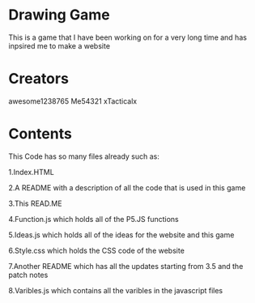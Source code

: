 # Drawing Game 
This is a game that I have been working on for a very long time and has inpsired me to make a website
# Creators
awesome1238765
Me54321
xTacticalx
# Contents
This Code has so many files already such as:

1.Index.HTML

2.A README with a description of all the code that is used in this game

3.This READ.ME

4.Function.js which holds all of the P5.JS functions

5.Ideas.js which holds all of the ideas for the website and this game

6.Style.css which holds the CSS code of the website

7.Another README which has all the updates starting from 3.5 and the patch notes

8.Varibles.js which contains all the varibles in the javascript files
